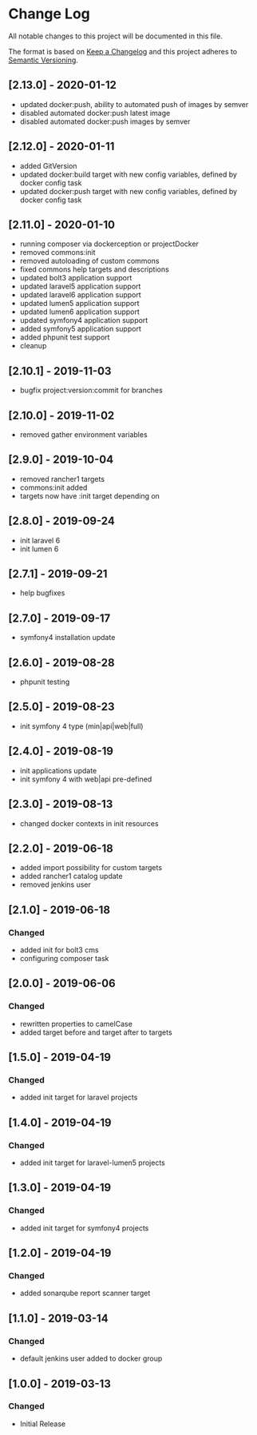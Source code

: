 # Change Log
All notable changes to this project will be documented in this file.

The format is based on [Keep a Changelog](http://keepachangelog.com/)
and this project adheres to [Semantic Versioning](http://semver.org/).


## [2.13.0] - 2020-01-12
- updated docker:push, ability to automated push of images by semver
- disabled automated docker:push latest image
- disabled automated docker:push images by semver


## [2.12.0] - 2020-01-11
- added GitVersion
- updated docker:build target with new config variables, defined by docker config task
- updated docker:push target with new config variables, defined by docker config task


## [2.11.0] - 2020-01-10
- running composer via dockerception or projectDocker
- removed commons:init
- removed autoloading of custom commons
- fixed commons help targets and descriptions
- updated bolt3 application support
- updated laravel5 application support
- updated laravel6 application support
- updated lumen5 application support
- updated lumen6 application support
- updated symfony4 application support
- added symfony5 application support
- added phpunit test support
- cleanup


## [2.10.1] - 2019-11-03
- bugfix project:version:commit for branches


## [2.10.0] - 2019-11-02
- removed gather environment variables


## [2.9.0] - 2019-10-04
- removed rancher1 targets
- commons:init added
- targets now have :init target depending on


## [2.8.0] - 2019-09-24
- init laravel 6
- init lumen 6


## [2.7.1] - 2019-09-21
- help bugfixes


## [2.7.0] - 2019-09-17
- symfony4 installation update


## [2.6.0] - 2019-08-28
- phpunit testing


## [2.5.0] - 2019-08-23
- init symfony 4 type (min|api|web|full)


## [2.4.0] - 2019-08-19
- init applications update
- init symfony 4 with web|api pre-defined


## [2.3.0] - 2019-08-13
- changed docker contexts in init resources


## [2.2.0] - 2019-06-18
- added import possibility for custom targets
- added rancher1 catalog update
- removed jenkins user


## [2.1.0] - 2019-06-18
### Changed
- added init for bolt3 cms
- configuring composer task


## [2.0.0] - 2019-06-06
### Changed
- rewritten properties to camelCase
- added target before and target after to targets


## [1.5.0] - 2019-04-19
### Changed
- added init target for laravel projects


## [1.4.0] - 2019-04-19
### Changed
- added init target for laravel-lumen5 projects


## [1.3.0] - 2019-04-19
### Changed
- added init target for symfony4 projects


## [1.2.0] - 2019-04-19
### Changed
- added sonarqube report scanner target


## [1.1.0] - 2019-03-14
### Changed
- default jenkins user added to docker group


## [1.0.0] - 2019-03-13
### Changed
- Initial Release
